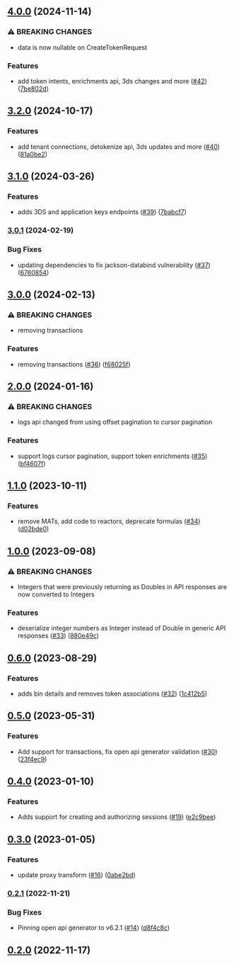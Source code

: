 ## [4.0.0](https://github.com/Basis-Theory/basistheory-java/compare/3.2.0...4.0.0) (2024-11-14)


### ⚠ BREAKING CHANGES

* data is now nullable on CreateTokenRequest

### Features

* add token intents, enrichments api, 3ds changes and more ([#42](https://github.com/Basis-Theory/basistheory-java/issues/42)) ([7be802d](https://github.com/Basis-Theory/basistheory-java/commit/7be802d05122294fccec8292de890117b77985fa))


## [3.2.0](https://github.com/Basis-Theory/basistheory-java/compare/3.1.0...3.2.0) (2024-10-17)


### Features

* add tenant connections, detokenize api, 3ds updates and more ([#40](https://github.com/Basis-Theory/basistheory-java/issues/40)) ([81a0be2](https://github.com/Basis-Theory/basistheory-java/commit/81a0be21db7df02a61efabe221e51e3de129f1c0))


## [3.1.0](https://github.com/Basis-Theory/basistheory-java/compare/3.0.1...3.1.0) (2024-03-26)


### Features

* adds 3DS and application keys endpoints ([#39](https://github.com/Basis-Theory/basistheory-java/issues/39)) ([7babcf7](https://github.com/Basis-Theory/basistheory-java/commit/7babcf7181b58e696d3005c9d726093e9e76e5b3))


### [3.0.1](https://github.com/Basis-Theory/basistheory-java/compare/3.0.0...3.0.1) (2024-02-19)


### Bug Fixes

* updating dependencies to fix jackson-databind vulnerability ([#37](https://github.com/Basis-Theory/basistheory-java/issues/37)) ([6760854](https://github.com/Basis-Theory/basistheory-java/commit/6760854bbd3562373ff86c4262fd1dc282211992))


## [3.0.0](https://github.com/Basis-Theory/basistheory-java/compare/2.0.0...3.0.0) (2024-02-13)


### ⚠ BREAKING CHANGES

* removing transactions

### Features

* removing transactions ([#36](https://github.com/Basis-Theory/basistheory-java/issues/36)) ([f68025f](https://github.com/Basis-Theory/basistheory-java/commit/f68025f66de178c83e7060f6027b5d060453123b))


## [2.0.0](https://github.com/Basis-Theory/basistheory-java/compare/1.1.0...2.0.0) (2024-01-16)


### ⚠ BREAKING CHANGES

* logs api changed from using offset pagination to cursor pagination

### Features

* support logs cursor pagination, support token enrichments ([#35](https://github.com/Basis-Theory/basistheory-java/issues/35)) ([bf4607f](https://github.com/Basis-Theory/basistheory-java/commit/bf4607fc297fecd49aece322b1544448c299f2b7))


## [1.1.0](https://github.com/Basis-Theory/basistheory-java/compare/1.0.0...1.1.0) (2023-10-11)


### Features

* remove MATs, add code to reactors, deprecate formulas ([#34](https://github.com/Basis-Theory/basistheory-java/issues/34)) ([d02bde0](https://github.com/Basis-Theory/basistheory-java/commit/d02bde0ff3627a271db0e53a22ee104920acc11c))


## [1.0.0](https://github.com/Basis-Theory/basistheory-java/compare/0.6.0...1.0.0) (2023-09-08)


### ⚠ BREAKING CHANGES

* Integers that were previously returning as Doubles in API responses are now converted to Integers

### Features

* deserialize integer numbers as Integer instead of Double in generic API responses ([#33](https://github.com/Basis-Theory/basistheory-java/issues/33)) ([880e49c](https://github.com/Basis-Theory/basistheory-java/commit/880e49c7a8691e008555633f46784ea91c83b706))


## [0.6.0](https://github.com/Basis-Theory/basistheory-java/compare/0.5.0...0.6.0) (2023-08-29)


### Features

* adds bin details and removes token associations ([#32](https://github.com/Basis-Theory/basistheory-java/issues/32)) ([1c412b5](https://github.com/Basis-Theory/basistheory-java/commit/1c412b51060855cbbe5af25465b755dc2706e845))


## [0.5.0](https://github.com/Basis-Theory/basistheory-java/compare/0.4.0...0.5.0) (2023-05-31)


### Features

* Add support for transactions, fix open api generator validation ([#30](https://github.com/Basis-Theory/basistheory-java/issues/30)) ([23f4ec9](https://github.com/Basis-Theory/basistheory-java/commit/23f4ec931202cb637d45f55d5ea21d85c110c2d1))


## [0.4.0](https://github.com/Basis-Theory/basistheory-java/compare/0.3.0...0.4.0) (2023-01-10)


### Features

* Adds support for creating and authorizing sessions ([#19](https://github.com/Basis-Theory/basistheory-java/issues/19)) ([e2c9bee](https://github.com/Basis-Theory/basistheory-java/commit/e2c9beecb6c4295dbe9762c0cde25415f6d5868a))


## [0.3.0](https://github.com/Basis-Theory/basistheory-java/compare/0.2.1...0.3.0) (2023-01-05)


### Features

* update proxy transform ([#16](https://github.com/Basis-Theory/basistheory-java/issues/16)) ([0abe2bd](https://github.com/Basis-Theory/basistheory-java/commit/0abe2bd97a160c34ade0604819ca2a357a3e0b36))


### [0.2.1](https://github.com/Basis-Theory/basistheory-java/compare/0.2.0...0.2.1) (2022-11-21)


### Bug Fixes

* Pinning open api generator to v6.2.1 ([#14](https://github.com/Basis-Theory/basistheory-java/issues/14)) ([d8f4c8c](https://github.com/Basis-Theory/basistheory-java/commit/d8f4c8caa5188f58ad9854b6cfca8ee267f6f05b))


## [0.2.0](https://github.com/Basis-Theory/basistheory-java/compare/0.1.0...0.2.0) (2022-11-17)


